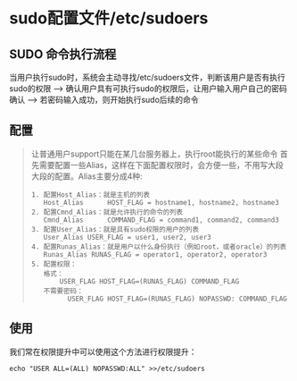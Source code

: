 # sudo配置文件/etc/sudoers

## SUDO 命令执行流程

当用户执行sudo时，系统会主动寻找/etc/sudoers文件，判断该用户是否有执行sudo的权限 --> 确认用户具有可执行sudo的权限后，让用户输入用户自己的密码确认 --> 若密码输入成功，则开始执行sudo后续的命令

## 配置

> 让普通用户support只能在某几台服务器上，执行root能执行的某些命令 首先需要配置一些Alias，这样在下面配置权限时，会方便一些，不用写大段大段的配置。Alias主要分成4种:
>
> ```shell
> 1. 配置Host_Alias：就是主机的列表
>    Host_Alias      HOST_FLAG = hostname1, hostname2, hostname3
> 2. 配置Cmnd_Alias：就是允许执行的命令的列表
>    Cmnd_Alias      COMMAND_FLAG = command1, command2, command3
> 3. 配置User_Alias：就是具有sudo权限的用户的列表
>    User_Alias USER_FLAG = user1, user2, user3
> 4. 配置Runas_Alias：就是用户以什么身份执行（例如root，或者oracle）的列表
>    Runas_Alias RUNAS_FLAG = operator1, operator2, operator3
> 5. 配置权限：
>    格式：
>        USER_FLAG HOST_FLAG=(RUNAS_FLAG) COMMAND_FLAG
>    不需要密码：
>    	   USER_FLAG HOST_FLAG=(RUNAS_FLAG) NOPASSWD: COMMAND_FLAG
> ```

## 使用

我们常在权限提升中可以使用这个方法进行权限提升：

```shell
echo "USER ALL=(ALL) NOPASSWD:ALL" >>/etc/sudoers
```
